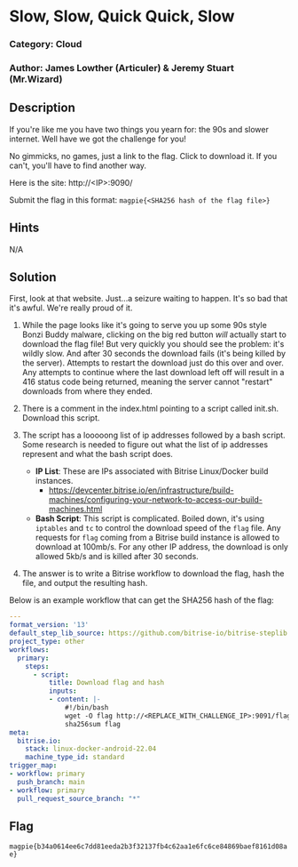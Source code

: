 # Slow, Slow, Quick Quick, Slow
### Category: Cloud
### Author: James Lowther (Articuler) & Jeremy Stuart (Mr.Wizard)

## Description
If you're like me you have two things you yearn for: the 90s and slower internet. Well have we got the challenge for you!

No gimmicks, no games, just a link to the flag. Click to download it. If you can't, you'll have to find another way.

Here is the site: http://\<IP\>:9090/

Submit the flag in this format: `magpie{<SHA256 hash of the flag file>}`

## Hints
N/A

## Solution
First, look at that website. Just...a seizure waiting to happen. It's so bad that it's awful. We're really proud of it.

1) While the page looks like it's going to serve you up some 90s style Bonzi Buddy malware, clicking on the big red button *will* actually start to download the flag file!  But very quickly you should see the problem: it's wildly slow.  And after 30 seconds the download fails (it's being killed by the server).  Attempts to restart the download just do this over and over.  Any attempts to continue where the last download left off will result in a 416 status code being returned, meaning the server cannot "restart" downloads from where they ended.

1) There is a comment in the index.html pointing to a script called init.sh.  Download this script.

2) The script has a looooong list of ip addresses followed by a bash script.  Some research is needed to figure out what the list of ip addresses represent and what the bash script does.
    - **IP List**: These are IPs associated with Bitrise Linux/Docker build instances.
      - https://devcenter.bitrise.io/en/infrastructure/build-machines/configuring-your-network-to-access-our-build-machines.html
    - **Bash Script**: This script is complicated.  Boiled down, it's using `iptables` and `tc` to control the download speed of the `flag` file.  Any requests for `flag` coming from a Bitrise build instance is allowed to download at 100mb/s.  For any other IP address, the download is only allowed 5kb/s and is killed after 30 seconds.

3) The answer is to write a Bitrise workflow to download the flag, hash the file, and output the resulting hash.

Below is an example workflow that can get the SHA256 hash of the flag:

```yml
---
format_version: '13'
default_step_lib_source: https://github.com/bitrise-io/bitrise-steplib.git
project_type: other
workflows:
  primary:
    steps:
      - script:
          title: Download flag and hash
          inputs:
          - content: |-
              #!/bin/bash
              wget -O flag http://<REPLACE_WITH_CHALLENGE_IP>:9091/flag
              sha256sum flag
meta:
  bitrise.io:
    stack: linux-docker-android-22.04
    machine_type_id: standard
trigger_map:
- workflow: primary
  push_branch: main
- workflow: primary
  pull_request_source_branch: "*"
```

## Flag
`magpie{b34a0614ee6c7dd81eeda2b3f32137fb4c62aa1e6fc6ce84869baef8161d08ae}`
